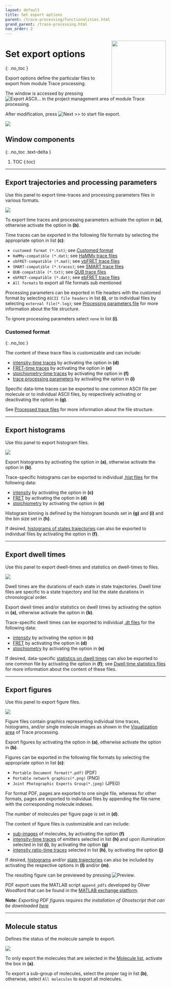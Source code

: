 ```yaml
---
layout: default
title: Set export options
parent: /trace-processing/functionalities.html
grand_parent: /trace-processing.html
nav_order: 2
---
```


<img src="../../assets/images/logos/logo-trace-processing_400px.png" width="170" style="float:right; margin-left: 15px;"/>

# Set export options
{: .no_toc }

Export options define the particular files to export from module Trace processing.

The window is accessed by pressing 
![Export ASCII...](../../assets/images/gui/TP-but-export-ascii-3p.png "Export ASCII...") in the project management area of module Trace processing.

After modification, press 
![Next >>](../../assets/images/gui/TP-but-next-supsup.png "Next >>") to start file export.

<a class="plain" href="../../assets/images/gui/TP-panel-sample-export.png"><img src="../../assets/images/gui/TP-panel-sample-export.png" style="max-width: 516px;"/></a>

## Window components
{: .no_toc .text-delta }

1. TOC
{:toc}


---

## Export trajectories and processing parameters

Use this panel to export time-traces and processing parameters files in various formats.

<a class="plain" href="../../assets/images/gui/TP-panel-sample-export-traces.png"><img src="../../assets/images/gui/TP-panel-sample-export-traces.png" style="max-width: 235px;"/></a>

To export time traces and processing parameters activate the option in **(a)**, otherwise activate the option in **(b)**.

Time traces can be exported in the following file formats by selecting the appropriate option in list **(c)**:
- `customed format (*.txt)`; see [Customed format](#customed-format)
- `HaMMy-compatible (*.dat)`; see [HaMMy trace files](../../output-files/dat-hammy-traces)
- `vbFRET-compatible (*.mat)`; see [vbFRET trace files](../../output-files/mat-vbfret-traces)
- `SMART-compatible (*.traces)`; see [SMART trace files](../../output-files/traces-smart-traces)
- `QUB-compatible (*.txt)`; see [QUB trace files](../../output-files/txt-qub-traces)
- `ebFRET-compatible (*.dat)`; see [ebFRET trace files](../../output-files/dat-ebfret-traces)
- `All formats` to export all file formats sub mentioned

Processing parameters can be exported in file headers with the customed format by selecting `ASCII file headers` in list **(i)**, or to individual files by selecting `external file(*.log)`; see 
[Processing parameters file](../../output-files/log-processing-parameters.html) for more information about the file structure.

To ignore processing parameters select `none` in list **(i)**.


### Customed format
{: .no_toc }

The content of these trace files is customizable and can include:
* <u>intensity-time traces</u> by activating the option in **(d)**
* <u>FRET-time traces</u> by activating the option in **(e)**
* <u>stoichiometry-time traces</u> by activating the option in **(f)**
* <u>trace processing parameters</u> by activating the option in **(i)**

Specific data-time traces can be exported to one common ASCII file per molecule or to individual ASCII files, by respectively activating or deactivating the option in **(g)**.

See 
[Processed trace files](../../output-files/txt-processed-traces.html) for more information about the file structure.


---

## Export histograms

Use this panel to export histogram files.

<a class="plain" href="../../assets/images/gui/TP-panel-sample-export-hist.png"><img src="../../assets/images/gui/TP-panel-sample-export-hist.png" style="max-width: 245px;"/></a>

Export histograms by activating the option in **(a)**, otherwise activate the option in **(b)**.

Trace-specific histograms can be exported to individual 
[.hist files](../../output-files/hist-histograms) for the following data:
* <u>intensity</u> by activating the option in **(c)**
* <u>FRET</u> by activating the option in **(d)**
* <u>stoichiometry</u> by activating the option in **(e)**

Histogram binning is defined by the histogram bounds set in **(g)** and **(i)** and the bin size set in **(h)**.

If desired, <u>histograms of states trajectories</u> can also be exported to individual files by activating the option in **(f)**.


---

## Export dwell times

Use this panel to export dwell-times and statistics on dwell-times to files.

<a class="plain" href="../../assets/images/gui/TP-panel-sample-export-dt.png"><img src="../../assets/images/gui/TP-panel-sample-export-dt.png" style="max-width: 235px;"/></a>

Dwell times are the durations of each state in state trajectories.
Dwell time files are specific to a state trajectory and list the state durations in chronological order.

Export dwell times and/or statistics on dwell times by activating the option in **(a)**, otherwise activate the option in **(b)**.

Trace-specific dwell times can be exported to individual 
[.dt files](../../output-files/dt-dwelltimes) for the following data:
* <u>intensity</u> by activating the option in **(c)**
* <u>FRET</u> by activating the option in **(d)**
* <u>stoichiometry</u> by activating the option in **(e)**

If desired, data-specific <u>statistics on dwell times</u> can also be exported to one common file by activating the option in **(f)**; see 
[Dwell time statistics files](../../output-files/kin-dwelltime-stats.html) for more information about the content of these files.


---

## Export figures

Use this panel to export figure files.

<a class="plain" href="../../assets/images/gui/TP-panel-sample-export-figures.png"><img src="../../assets/images/gui/TP-panel-sample-export-figures.png" style="max-width: 245px;"/></a>

Figure files contain graphics representing individual time traces, histograms, and/or single molecule images as shown in the 
[Visualization area](../panels/area-visualization.html) of Trace processing.

Export figures by activating the option in **(a)**, otherwise activate the option in **(b)**.

Figures  can be exported in the following file formats by selecting the appropriate option in list **(c)**:
- `Portable Document format(*.pdf)` (PDF)
- `Portable network graphics(*.png)` (PNG)
- `Joint Photographic Experts Group(*.jpeg)` (JPEG)

For format PDF, pages are exported to one single file, whereas for other formats, pages are exported to individual files by appending the file name with the corresponding molecule indexes.

The number of molecules per figure page is set in **(d)**.

The content of figure files is customizable and can include:
- <u>sub-images</u> of molecules, by activating the option **(f)**
- <u>intensity-time traces</u> of emitters selected in list **(h)** and upon illumination selected in list **(i)**, by activating the option **(g)**
- <u>intensity ratio-time traces</u> selected in list **(h)**, by activating the option **(j)**

If desired, <u>histograms</u> and/or <u>state trajectories</u> can also be included by activating the respective options in **(l)** and/or **(m)**.

The resulting figure can be previewed by pressing 
![Preview](../../assets/images/gui/TP-but-preview.png "Preview").

PDF export uses the MATLAB script `append_pdfs` developed by Oliver Woodford that can be found in the 
[MATLAB exchange platform](https://www.mathworks.com/matlabcentral/fileexchange/31215-append_pdfs).

**Note:** *Exporting PDF figures requires the installation of Ghostscript that can be downloaded 
[here](https://www.ghostscript.com/)*


---

## Molecule status

Defines the status of the molecule sample to export.

<a class="plain" href="../../assets/images/gui/TP-panel-sample-export-mol.png"><img src="../../assets/images/gui/TP-panel-sample-export-mol.png" style="max-width: 270px;"/></a>

To only export the molecules that are selected in the 
[Molecule list](../panels/panel-sample-management.html#molecule-list), activate the box in **(a)**.

To export a sub-group of molecules, select the proper tag in list **(b)**, otherwise, select `All molecules` to export all molecules.

